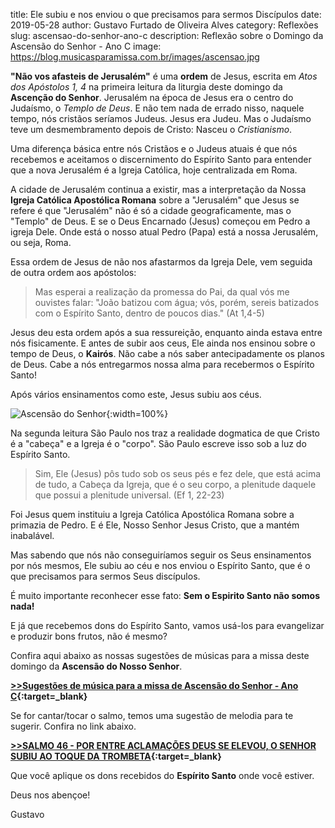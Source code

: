 ﻿title: Ele subiu e nos enviou o que precisamos para sermos Discípulos
date: 2019-05-28
author: Gustavo Furtado de Oliveira Alves
category: Reflexões
slug: ascensao-do-senhor-ano-c
description: Reflexão sobre o Domingo da Ascensão do Senhor - Ano C
image: https://blog.musicasparamissa.com.br/images/ascensao.jpg

**"Não vos afasteis de Jerusalém"** é uma **ordem** de Jesus,
escrita em _Atos dos Apóstolos 1, 4_ na primeira leitura da liturgia deste domingo da **Ascenção do Senhor**.
Jerusalém na época de Jesus era o centro do Judaísmo, o _Templo de Deus_.
E não tem nada de errado nisso, naquele tempo, nós cristãos seríamos Judeus. Jesus era Judeu.
Mas o Judaísmo teve um desmembramento depois de Cristo: Nasceu o _Cristianismo_.

Uma diferença básica entre nós Cristãos e o Judeus atuais é que nós
recebemos e aceitamos o discernimento do Espírito Santo para entender
que a nova Jerusalém é a Igreja Católica, hoje centralizada em Roma.

A cidade de Jerusalém continua a existir, mas a interpretação da Nossa
**Igreja Católica Apostólica Romana** sobre a "Jerusalém" que Jesus se refere
é que "Jerusalém" não é só a cidade geograficamente, mas o "Templo" de Deus.
E se o Deus Encarnado (Jesus) começou em Pedro a igreja Dele.
Onde está o nosso atual Pedro (Papa) está a nossa Jerusalém, ou seja, Roma.

Essa ordem de Jesus de não nos afastarmos da Igreja Dele,
vem seguida de outra ordem aos apóstolos:

> Mas esperai a realização da promessa do Pai,
da qual vós me ouvistes falar:
"João batizou com água;
vós, porém, sereis batizados com o Espírito Santo,
dentro de poucos dias." (At 1,4-5)

Jesus deu esta ordem após a sua ressureição, enquanto ainda estava entre nós fisicamente.
E antes de subir aos ceus, Ele ainda nos ensinou sobre o tempo de Deus, o **Kairós**.
Não cabe a nós saber antecipadamente os planos de Deus.
Cabe a nós entregarmos nossa alma para recebermos o Espírito Santo!

Após vários ensinamentos como este, Jesus subiu aos céus.

![Ascensão do Senhor](/images/ascensao.jpg){:width=100%}

Na segunda leitura São Paulo nos traz a realidade dogmatica de que
Cristo é a "cabeça" e a Igreja é o "corpo".
São Paulo escreve isso sob a luz do Espírito Santo.

> Sim, Ele (Jesus) pôs tudo sob os seus pés e fez dele,
que está acima de tudo, a Cabeça da Igreja,
que é o seu corpo,
a plenitude daquele que possui a plenitude universal.
(Ef 1, 22-23)

Foi Jesus quem instituiu a Igreja Católica Apostólica Romana sobre a primazia de Pedro.
E é Ele, Nosso Senhor Jesus Cristo, que a mantém inabalável.

Mas sabendo que nós não conseguiríamos seguir os Seus ensinamentos por nós mesmos,
Ele subiu ao céu e nos enviou o Espírito Santo, que é o que precisamos para sermos Seus discípulos.

É muito importante reconhecer esse fato: **Sem o Espirito Santo não somos nada!**

E já que recebemos dons do Espírito Santo, vamos usá-los para evangelizar e produzir bons frutos, não é mesmo?

Confira aqui abaixo as nossas sugestões de músicas para a missa deste domingo da **Ascensão do Nosso Senhor**.

**[>>Sugestões de música para a missa de Ascensão do Senhor - Ano C](http://musicasparamissa.com.br/sugestoes-para/ascensao-do-senhor-ano-c){:target=\_blank}**

Se for cantar/tocar o salmo, temos uma sugestão de melodia para te sugerir.
Confira no link abaixo.

**[>>SALMO 46 - POR ENTRE ACLAMAÇÕES DEUS SE ELEVOU, O SENHOR SUBIU AO TOQUE DA TROMBETA](https://musicasparamissa.com.br/musica/salmo-46-por-entre-aclamacoes-deus-se-elevou-o-senhor-subiu-ao-toque-da-trombeta/){:target=\_blank}**

Que você aplique os dons recebidos do **Espírito Santo** onde você estiver.

Deus nos abençoe!

Gustavo
